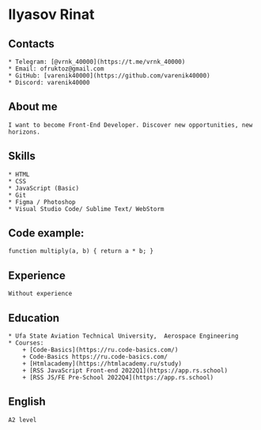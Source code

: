 # Ilyasov Rinat

## Contacts

	* Telegram: [@vrnk_40000](https://t.me/vrnk_40000)
	* Email: ofruktoz@gmail.com
	* GitHub: [varenik40000](https://github.com/varenik40000) 
	* Discord: varenik40000

## About me

	I want to become Front-End Developer. Discover new opportunities, new horizons. 

## Skills

	* HTML
	* CSS
	* JavaScript (Basic)
	* Git
	* Figma / Photoshop
	* Visual Studio Code/ Sublime Text/ WebStorm
	
## Code example:
`function multiply(a, b) {
 return a * b;
 }`

## Experience
	Without experience 

## Education

	* Ufa State Aviation Technical University,  Aerospace Engineering
	* Courses:
		+ [Code-Basics](https://ru.code-basics.com/)
		+ Code-Basics https://ru.code-basics.com/
		+ [Htmlacademy](https://htmlacademy.ru/study)
		+ [RSS JavaScript Front-end 2022Q1](https://app.rs.school)
		+ [RSS JS/FE Pre-School 2022Q4](https://app.rs.school)

## English
	A2 level

